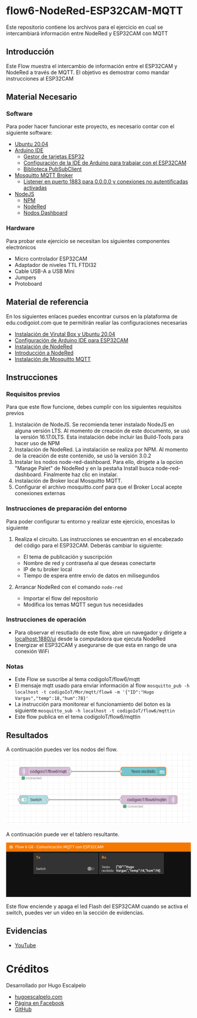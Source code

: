 # flow6-NodeRed-ESP32CAM-MQTT
Este repositorio contiene los archivos para el ejercicio en cual se intercambiará información entre NodeRed y ESP32CAM con MQTT

## Introducción

Este Flow muestra el intercambio de información entre el ESP32CAM y NodeRed a través de MQTT. El objetivo es demostrar como mandar instrucciones al ESP32CAM

## Material Necesario

### Software
Para poder hacer funcionar este proyecto, es necesario contar con el siguiente software:
- [Ubuntu 20.04](https://releases.ubuntu.com/20.04/)
- [Arduino IDE](https://www.arduino.cc/en/software)
    - [Gestor de tarjetas ESP32](https://github.com/iotechbugs/esp32-arduino/blob/master/docs/arduino-ide/boards_manager.md)
    - [Configuración de la IDE de Arduino para trabajar con el ESP32CAM](https://github.com/iotechbugs/esp32-arduino)
    - [Biblioteca PubSubClient](https://github.com/knolleary/pubsubclient)
- [Mosquitto MQTT Broker](https://mosquitto.org/download/)
    - [Listener en puerto 1883 para 0.0.0.0 y conexiones no autentificadas activadas](https://mosquitto.org/man/mosquitto-conf-5.html)
- [NodeJS](https://nodejs.org/es/)
    - [NPM](https://www.npmjs.com/)
    - [NodeRed](https://nodered.org/docs/getting-started/local)
    - [Nodos Dashboard](https://flows.nodered.org/node/node-red-dashboard)
### Hardware

Para probar este ejercicio se necesitan los siguientes componentes electrónicos
- Micro controlador ESP32CAM
- Adaptador de niveles TTL FTDI32
- Cable USB-A a USB Mini
- Jumpers
- Protoboard
## Material de referencia

En los siguientes enlaces puedes encontrar cursos en la plataforma de edu.codigoiot.com que te permitirán realiar las configuraciones necesarias

- [Instalación de Virutal Box y Ubuntu 20.04](https://edu.codigoiot.com/course/view.php?id=812)
- [Configuración de Arduino IDE para ESP32CAM](https://edu.codigoiot.com/course/view.php?id=850)
- [Instalación de NodeRed](https://edu.codigoiot.com/course/view.php?id=817)
- [Introducción a NodeRed](https://edu.codigoiot.com/course/view.php?id=278)
- [Instalación de Mosquitto MQTT](https://edu.codigoiot.com/course/view.php?id=818)

## Instrucciones

### Requisitos previos

Para que este flow funcione, debes cumplir con los siguientes requisitos previos
1. Instalación de NodeJS. Se recomienda tener instalado NodeJS en alguna versión LTS. Al momento de creación de este documento, se usó la versión 16.17.0LTS. Esta instalación debe incluir las Build-Tools para hacer uso de NPM
2. Instalación de NodeRed. La instalación se realiza por NPM. Al momento de la creación de este contenido, se usó la versión 3.0.2
3. Instalar los nodos node-red-dashboard. Para ello, dirigete a la opcion "Manage Palet" de NodeRed y en la pestaña Install busca node-red-dashboard. Finalmente haz clic en instalar.
4. Instalación de Broker local Mosquitto MQTT.
5. Configurar el archivo mosquitto.conf para que el Broker Local acepte conexiones externas

### Instrucciones de preparación del entorno

Para poder configurar tu entorno y realizar este ejercicio, encesitas lo siguiente

1. Realiza el circuito. Las instrucciones se encuentran en el encabezado del código para el ESP32CAM. Deberás cambiar lo siguiente:
    - El tema de publicación y suscripción
    - Nombre de red y contraseña al que deseas conectarte
    - IP de tu broker local
    - Tiempo de espera entre envío de datos en milisegundos

2. Arrancar NodeRed con el comando `node-red`
    - Importar el flow del repositorio
    - Modifica los temas MQTT segun tus necesidades


### Instrucciones de operación

- Para observar el resutlado de este flow, abre un navegador y dirígete a [localhost:1880/ui](http://localhost:1880/ui) desde la computadora que ejecuta NodeRed
-  Energizar el ESP32CAM y asegurarse de que esta en rango de una conexión WiFi

### Notas

- Este Flow se suscribe al tema codigoIoT/flow6/mqtt
- El mensaje mqtt usado para enviar información al flow `mosquitto_pub -h localhost -t codigoIoT/Mor/mqtt/flow4 -m '{"ID":"Hugo Vargas","temp":18,"hum":78}'`
- La instrucción para monitorear el funcionamiento del boton es la siguiente `mosquitto_sub -h localhost -t codigoIoT/flow6/mqttin`
- Este flow publica en el tema codigoIoT/flow6/mqttin

## Resultados

A continuación puedes ver los nodos del flow.
![](https://github.com/hugoescalpelo/flow6-NodeRed-ESP32CAM-MQTT/blob/main/Imagenes/nodos.png?raw=true)

A continuación puede ver el tablero resultante.

![](https://github.com/hugoescalpelo/flow6-NodeRed-ESP32CAM-MQTT/blob/main/Imagenes/Dashboard.png?raw=true)

Este flow enciende y apaga el led Flash del ESP32CAM cuando se activa el switch, puedes ver un video en la sección de evidencias.

## Evidencias

- [YouTube]()

# Créditos

Desarrollado por Hugo Escalpelo
- [hugoescalpelo.com](https://hugoescalpelo.com/)
- [Página en Facebook](https://www.facebook.com/Hugo-Escalpelo-Profesional-337708683840136)
- [GitHub](https://github.com/hugoescalpelo)